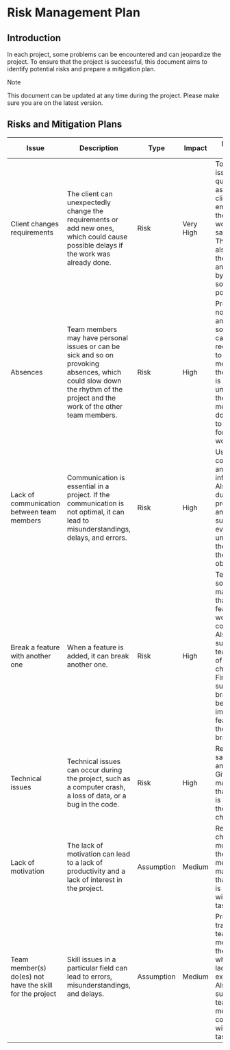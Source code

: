 # Risk Management Plan

## Introduction 

In each project, some problems can be encountered and can jeopardize the project. To ensure that the project is successful, this document aims to identify potential risks and prepare a mitigation plan.

> [!NOTE]
> This document can be updated at any time during the project. Please make sure you are on the latest version.

## Risks and Mitigation Plans

| Issue                                                    | Description                                                                                                                                                                | Type       | Impact    | Mitigation Plan                                                                                                                                                                                            |
| -------------------------------------------------------- | -------------------------------------------------------------------------------------------------------------------------------------------------------------------------- | ---------- | --------- | ---------------------------------------------------------------------------------------------------------------------------------------------------------------------------------------------------------- |
| Client changes requirements                              | The client can unexpectedly change the requirements or add new ones, which could cause possible delays if the work was already done.                                       | Risk       | Very High | To avoid this issue, regular questions are asked to the client to ensure that the current work is satisfactory. The client also informed the team of any changes by Slack as soon as possible.             |
| Absences                                                 | Team members may have personal issues or can be sick and so on provoking absences, which could slow down the rhythm of the project and the work of the other team members. | Risk       | High      | Provide early notification of an absence so that work can be redistributed to other team members. If the absence is unpredictable, the absent member must do their best to make up for the missed work.    |
| Lack of communication between team members               | Communication is essential in a project. If the communication is not optimal, it can lead to misunderstandings, delays, and errors.                                        | Risk       | High      | Use Slack to communicate and share information. Also, discuss during the project times and make sure that everyone understands the tasks and the objectives.                                               |
| Break a feature with another one                         | When a feature is added, it can break another one.                                                                                                                         | Risk       | High      | Test the software and make sure that the features are working correctly. Also, make sure that the team is aware of the changes. Finally, create sub-branches before implement features into the dev branch |
| Technical issues                                         | Technical issues can occur during the project, such as a computer crash, a loss of data, or a bug in the code.                                                             | Risk       | High      | Regularly save the work and use GitHub. Also, make sure that the team is aware of the technical choices.                                                                                                   |
| Lack of motivation                                       | The lack of motivation can lead to a lack of productivity and a lack of interest in the project.                                                                           | Assumption | Medium    | Regularly check the motivation of the team members and make sure that everyone is satisfied with their tasks.                                                                                              |
| Team member(s) do(es) not have the skill for the project | Skill issues in a particular field can lead to errors, misunderstandings, and delays.                                                                                      | Assumption | Medium    | Provide training to the team members in the areas where they lack experience. Also, make sure that the team members are comfortable with their tasks.                                                      |